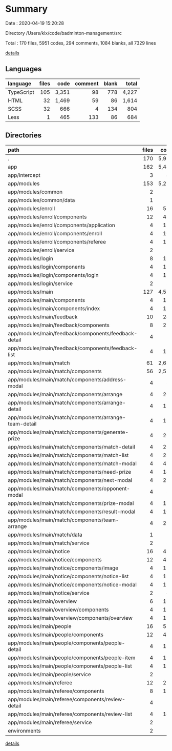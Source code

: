# Summary

Date : 2020-04-19 15:20:28

Directory /Users/klx/code/badminton-management/src

Total : 170 files,  5951 codes, 294 comments, 1084 blanks, all 7329 lines

[details](details.md)

## Languages
| language | files | code | comment | blank | total |
| :--- | ---: | ---: | ---: | ---: | ---: |
| TypeScript | 105 | 3,351 | 98 | 778 | 4,227 |
| HTML | 32 | 1,469 | 59 | 86 | 1,614 |
| SCSS | 32 | 666 | 4 | 134 | 804 |
| Less | 1 | 465 | 133 | 86 | 684 |

## Directories
| path | files | code | comment | blank | total |
| :--- | ---: | ---: | ---: | ---: | ---: |
| . | 170 | 5,951 | 294 | 1,084 | 7,329 |
| app | 162 | 5,444 | 90 | 976 | 6,510 |
| app/intercept | 3 | 42 | 2 | 10 | 54 |
| app/modules | 153 | 5,299 | 88 | 950 | 6,337 |
| app/modules/common | 2 | 26 | 0 | 4 | 30 |
| app/modules/common/data | 1 | 4 | 0 | 0 | 4 |
| app/modules/enroll | 16 | 520 | 4 | 91 | 615 |
| app/modules/enroll/components | 12 | 421 | 4 | 71 | 496 |
| app/modules/enroll/components/application | 4 | 136 | 2 | 20 | 158 |
| app/modules/enroll/components/enroll | 4 | 169 | 2 | 26 | 197 |
| app/modules/enroll/components/referee | 4 | 116 | 0 | 25 | 141 |
| app/modules/enroll/service | 2 | 55 | 0 | 12 | 67 |
| app/modules/login | 8 | 181 | 0 | 37 | 218 |
| app/modules/login/components | 4 | 113 | 0 | 20 | 133 |
| app/modules/login/components/login | 4 | 113 | 0 | 20 | 133 |
| app/modules/login/service | 2 | 36 | 0 | 9 | 45 |
| app/modules/main | 127 | 4,572 | 84 | 818 | 5,474 |
| app/modules/main/components | 4 | 129 | 1 | 20 | 150 |
| app/modules/main/components/index | 4 | 129 | 1 | 20 | 150 |
| app/modules/main/feedback | 10 | 241 | 0 | 43 | 284 |
| app/modules/main/feedback/components | 8 | 211 | 0 | 36 | 247 |
| app/modules/main/feedback/components/feedback-detail | 4 | 55 | 0 | 13 | 68 |
| app/modules/main/feedback/components/feedback-list | 4 | 156 | 0 | 23 | 179 |
| app/modules/main/match | 61 | 2,696 | 66 | 455 | 3,217 |
| app/modules/main/match/components | 56 | 2,519 | 66 | 419 | 3,004 |
| app/modules/main/match/components/address-modal | 4 | 82 | 0 | 19 | 101 |
| app/modules/main/match/components/arrange | 4 | 208 | 18 | 36 | 262 |
| app/modules/main/match/components/arrange-detail | 4 | 131 | 0 | 19 | 150 |
| app/modules/main/match/components/arrange-team-detail | 4 | 122 | 0 | 19 | 141 |
| app/modules/main/match/components/generate-prize | 4 | 206 | 0 | 32 | 238 |
| app/modules/main/match/components/match-detail | 4 | 265 | 0 | 32 | 297 |
| app/modules/main/match/components/match-list | 4 | 247 | 0 | 37 | 284 |
| app/modules/main/match/components/match-modal | 4 | 419 | 5 | 56 | 480 |
| app/modules/main/match/components/need-prize | 4 | 143 | 0 | 29 | 172 |
| app/modules/main/match/components/next-modal | 4 | 220 | 19 | 38 | 277 |
| app/modules/main/match/components/opponent-modal | 4 | 32 | 0 | 13 | 45 |
| app/modules/main/match/components/prize-modal | 4 | 135 | 6 | 35 | 176 |
| app/modules/main/match/components/result-modal | 4 | 101 | 0 | 19 | 120 |
| app/modules/main/match/components/team-arrange | 4 | 208 | 18 | 35 | 261 |
| app/modules/main/match/data | 1 | 7 | 0 | 0 | 7 |
| app/modules/main/match/service | 2 | 83 | 0 | 28 | 111 |
| app/modules/main/notice | 16 | 497 | 15 | 91 | 603 |
| app/modules/main/notice/components | 12 | 421 | 15 | 73 | 509 |
| app/modules/main/notice/components/image | 4 | 123 | 15 | 21 | 159 |
| app/modules/main/notice/components/notice-list | 4 | 178 | 0 | 29 | 207 |
| app/modules/main/notice/components/notice-modal | 4 | 120 | 0 | 23 | 143 |
| app/modules/main/notice/service | 2 | 40 | 0 | 10 | 50 |
| app/modules/main/overview | 6 | 165 | 0 | 34 | 199 |
| app/modules/main/overview/components | 4 | 137 | 0 | 26 | 163 |
| app/modules/main/overview/components/overview | 4 | 137 | 0 | 26 | 163 |
| app/modules/main/people | 16 | 539 | 1 | 114 | 654 |
| app/modules/main/people/components | 12 | 474 | 1 | 96 | 571 |
| app/modules/main/people/components/people-detail | 4 | 165 | 0 | 31 | 196 |
| app/modules/main/people/components/people-item | 4 | 111 | 1 | 27 | 139 |
| app/modules/main/people/components/people-list | 4 | 198 | 0 | 38 | 236 |
| app/modules/main/people/service | 2 | 30 | 0 | 10 | 40 |
| app/modules/main/referee | 12 | 251 | 1 | 53 | 305 |
| app/modules/main/referee/components | 8 | 197 | 1 | 37 | 235 |
| app/modules/main/referee/components/review-detail | 4 | 57 | 0 | 14 | 71 |
| app/modules/main/referee/components/review-list | 4 | 140 | 1 | 23 | 164 |
| app/modules/main/referee/service | 2 | 24 | 0 | 8 | 32 |
| environments | 2 | 6 | 11 | 4 | 21 |

[details](details.md)